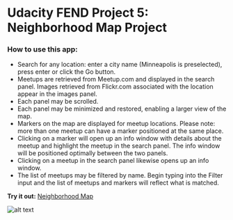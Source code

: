 # Udacity FEND Project 5: Neighborhood Map Project

### How to use this app:

* Search for any location: enter a city name (Minneapolis is preselected), press enter or click the Go button.
* Meetups are retrieved from Meetup.com and displayed in the search panel. Images retrieved from Flickr.com associated with the location appear in the images panel.
* Each panel may be scrolled.
* Each panel may be minimized and restored, enabling a larger view of the map.
* Markers on the map are displayed for meetup locations. Please note: more than one meetup can have a marker positioned at the same place.
* Clicking on a marker will open up an info window with details about the meetup and highlight the meetup in the search panel. The info window will be positioned optimally between the two panels.
* Clicking on a meetup in the search panel likewise opens up an info window.
* The list of meetups may be filtered by name. Begin typing into the Filter input and the list of meetups and markers will reflect what is matched.

**Try it out:** <a href="http://fffplok.github.io/fend-map/">Neighborhood Map</a>

![alt text](https://raw.githubusercontent.com/fffplok/fend-map/src/img/p5-capture.png "Minneapolis Meetups")

